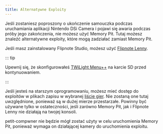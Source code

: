 ```yaml
---
title: Alternatywne Exploity
---
```


Jeśli zostaniesz poproszony o ukończenie samouczka podczas uruchamiania aplikacji Nintendo DSi Camera i pojawi się awaria podczas próby jego zakończenia, nie możesz użyć Memory Pit. Tutaj możesz znaleźć alternatywne exploity, które mogą zadziałać zamiast Memory Pit.

Jeśli masz zainstalowany Flipnote Studio, możesz użyć [Flipnote Lenny](launching-the-flipnote-exploit.html).

::: tip

Upewnij się, że skonfigurowałeś [TWiLight Menu++](get-started.html#section-i-prep-work) na karcie SD przed kontynuowaniem.

:::

Jeśli jesteś na starszym oprogramowaniu, możesz mieć dostęp do exploitów w plikach zapisu w wybranej [liście gier](https://dsibrew.org/wiki/DSi_exploits#DSiWare(True_DSi-Mode)_Exploits). Nie zostaną one tutaj uwzględnione, ponieważ są w dużej mierze przestarzałe. Powinny być używane tylko w ostateczności, jeśli zarówno Memory Pit, jak i Flipnote Lenny nie działają na twojej konsoli.

petit-compwner nie będzie mógł zostać użyty w celu uruchomienia Memory Pit, ponieważ wymaga on działającej kamery do uruchomienia exploitu.
